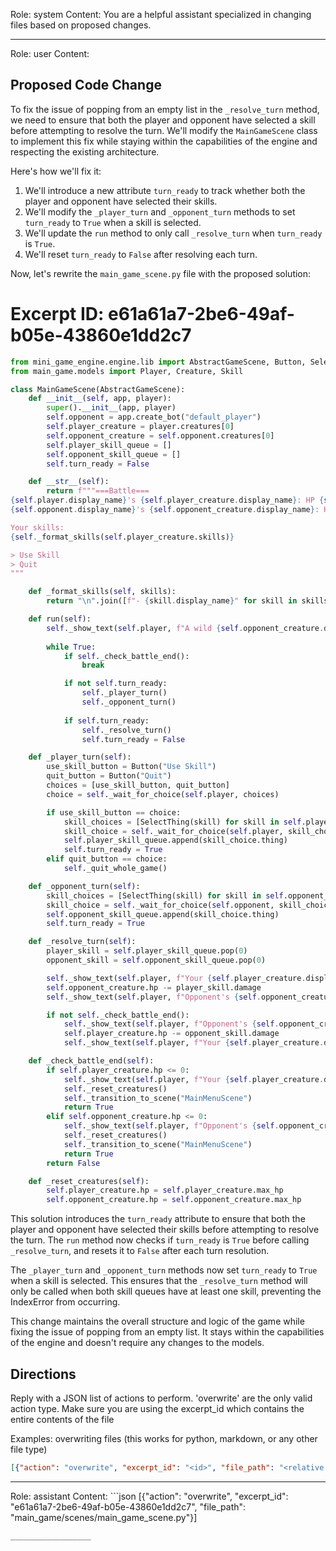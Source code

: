 Role: system
Content: You are a helpful assistant specialized in changing files based on proposed changes.
__________________
Role: user
Content: 
## Proposed Code Change
To fix the issue of popping from an empty list in the `_resolve_turn` method, we need to ensure that both the player and opponent have selected a skill before attempting to resolve the turn. We'll modify the `MainGameScene` class to implement this fix while staying within the capabilities of the engine and respecting the existing architecture.

Here's how we'll fix it:

1. We'll introduce a new attribute `turn_ready` to track whether both the player and opponent have selected their skills.
2. We'll modify the `_player_turn` and `_opponent_turn` methods to set `turn_ready` to `True` when a skill is selected.
3. We'll update the `run` method to only call `_resolve_turn` when `turn_ready` is `True`.
4. We'll reset `turn_ready` to `False` after resolving each turn.

Now, let's rewrite the `main_game_scene.py` file with the proposed solution:

# Excerpt ID: e61a61a7-2be6-49af-b05e-43860e1dd2c7
```python main_game/scenes/main_game_scene.py
from mini_game_engine.engine.lib import AbstractGameScene, Button, SelectThing
from main_game.models import Player, Creature, Skill

class MainGameScene(AbstractGameScene):
    def __init__(self, app, player):
        super().__init__(app, player)
        self.opponent = app.create_bot("default_player")
        self.player_creature = player.creatures[0]
        self.opponent_creature = self.opponent.creatures[0]
        self.player_skill_queue = []
        self.opponent_skill_queue = []
        self.turn_ready = False

    def __str__(self):
        return f"""===Battle===
{self.player.display_name}'s {self.player_creature.display_name}: HP {self.player_creature.hp}/{self.player_creature.max_hp}
{self.opponent.display_name}'s {self.opponent_creature.display_name}: HP {self.opponent_creature.hp}/{self.opponent_creature.max_hp}

Your skills:
{self._format_skills(self.player_creature.skills)}

> Use Skill
> Quit
"""

    def _format_skills(self, skills):
        return "\n".join([f"- {skill.display_name}" for skill in skills])

    def run(self):
        self._show_text(self.player, f"A wild {self.opponent_creature.display_name} appeared!")
        
        while True:
            if self._check_battle_end():
                break

            if not self.turn_ready:
                self._player_turn()
                self._opponent_turn()
            
            if self.turn_ready:
                self._resolve_turn()
                self.turn_ready = False

    def _player_turn(self):
        use_skill_button = Button("Use Skill")
        quit_button = Button("Quit")
        choices = [use_skill_button, quit_button]
        choice = self._wait_for_choice(self.player, choices)

        if use_skill_button == choice:
            skill_choices = [SelectThing(skill) for skill in self.player_creature.skills]
            skill_choice = self._wait_for_choice(self.player, skill_choices)
            self.player_skill_queue.append(skill_choice.thing)
            self.turn_ready = True
        elif quit_button == choice:
            self._quit_whole_game()

    def _opponent_turn(self):
        skill_choices = [SelectThing(skill) for skill in self.opponent_creature.skills]
        skill_choice = self._wait_for_choice(self.opponent, skill_choices)
        self.opponent_skill_queue.append(skill_choice.thing)
        self.turn_ready = True

    def _resolve_turn(self):
        player_skill = self.player_skill_queue.pop(0)
        opponent_skill = self.opponent_skill_queue.pop(0)

        self._show_text(self.player, f"Your {self.player_creature.display_name} used {player_skill.display_name}!")
        self.opponent_creature.hp -= player_skill.damage
        self._show_text(self.player, f"Opponent's {self.opponent_creature.display_name} took {player_skill.damage} damage!")

        if not self._check_battle_end():
            self._show_text(self.player, f"Opponent's {self.opponent_creature.display_name} used {opponent_skill.display_name}!")
            self.player_creature.hp -= opponent_skill.damage
            self._show_text(self.player, f"Your {self.player_creature.display_name} took {opponent_skill.damage} damage!")

    def _check_battle_end(self):
        if self.player_creature.hp <= 0:
            self._show_text(self.player, f"Your {self.player_creature.display_name} fainted! You lost the battle.")
            self._reset_creatures()
            self._transition_to_scene("MainMenuScene")
            return True
        elif self.opponent_creature.hp <= 0:
            self._show_text(self.player, f"Opponent's {self.opponent_creature.display_name} fainted! You won the battle!")
            self._reset_creatures()
            self._transition_to_scene("MainMenuScene")
            return True
        return False

    def _reset_creatures(self):
        self.player_creature.hp = self.player_creature.max_hp
        self.opponent_creature.hp = self.opponent_creature.max_hp
```

This solution introduces the `turn_ready` attribute to ensure that both the player and opponent have selected their skills before attempting to resolve the turn. The `run` method now checks if `turn_ready` is `True` before calling `_resolve_turn`, and resets it to `False` after each turn resolution.

The `_player_turn` and `_opponent_turn` methods now set `turn_ready` to `True` when a skill is selected. This ensures that the `_resolve_turn` method will only be called when both skill queues have at least one skill, preventing the IndexError from occurring.

This change maintains the overall structure and logic of the game while fixing the issue of popping from an empty list. It stays within the capabilities of the engine and doesn't require any changes to the models.

## Directions
Reply with a JSON list of actions to perform. 'overwrite' are the only valid action type. 
Make sure you are using the excerpt_id which contains the entire contents of the file

Examples:
overwriting files (this works for python, markdown, or any other file type)
```json output_example1
[{"action": "overwrite", "excerpt_id": "<id>", "file_path": "<relative file path>"}]
```

__________________
Role: assistant
Content: ```json
[{"action": "overwrite", "excerpt_id": "e61a61a7-2be6-49af-b05e-43860e1dd2c7", "file_path": "main_game/scenes/main_game_scene.py"}]
```
__________________
